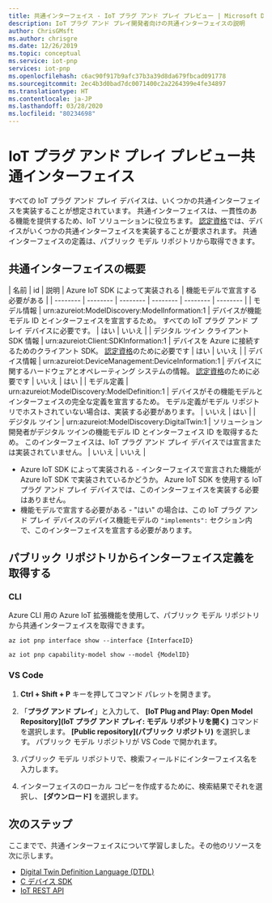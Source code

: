 ```yaml
---
title: 共通インターフェイス - IoT プラグ アンド プレイ プレビュー | Microsoft Docs
description: IoT プラグ アンド プレイ開発者向けの共通インターフェイスの説明
author: ChrisGMsft
ms.author: chrisgre
ms.date: 12/26/2019
ms.topic: conceptual
ms.service: iot-pnp
services: iot-pnp
ms.openlocfilehash: c6ac90f917b9afc37b3a39d8da679fbcad091778
ms.sourcegitcommit: 2ec4b3d0bad7dc0071400c2a2264399e4fe34897
ms.translationtype: HT
ms.contentlocale: ja-JP
ms.lasthandoff: 03/28/2020
ms.locfileid: "80234698"
---
```

# <a name="iot-plug-and-play-preview-common-interfaces"></a>IoT プラグ アンド プレイ プレビュー共通インターフェイス

すべての IoT プラグ アンド プレイ デバイスは、いくつかの共通インターフェイスを実装することが想定されています。 共通インターフェイスは、一貫性のある機能を提供するため、IoT ソリューションに役立ちます。 [認定資格](tutorial-build-device-certification.md)では、デバイスがいくつかの共通インターフェイスを実装することが要求されます。 共通インターフェイスの定義は、パブリック モデル リポジトリから取得できます。

## <a name="summary-of-common-interfaces"></a>共通インターフェイスの概要

| 名前 | id | 説明 | Azure IoT SDK によって実装される | 機能モデルで宣言する必要がある |
| -------- | -------- | -------- | -------- | -------- | -------- |
| モデル情報 | urn:azureiot:ModelDiscovery:ModelInformation:1 | デバイスが機能モデル ID とインターフェイスを宣言するため。 すべての IoT プラグ アンド プレイ デバイスに必要です。 | はい | いいえ |
| デジタル ツイン クライアント SDK 情報 | urn:azureiot:Client:SDKInformation:1 | デバイスを Azure に接続するためのクライアント SDK。 [認定資格](tutorial-build-device-certification.md)のために必要です | はい | いいえ |
| デバイス情報 | urn:azureiot:DeviceManagement:DeviceInformation:1 | デバイスに関するハードウェアとオペレーティング システムの情報。 [認定資格](tutorial-build-device-certification.md)のために必要です | いいえ | はい |
| モデル定義 | urn:azureiot:ModelDiscovery:ModelDefinition:1 | デバイスがその機能モデルとインターフェイスの完全な定義を宣言するため。 モデル定義がモデル リポジトリでホストされていない場合は、実装する必要があります。 | いいえ | はい |
| デジタル ツイン | urn:azureiot:ModelDiscovery:DigitalTwin:1 | ソリューション開発者がデジタル ツインの機能モデル ID とインターフェイス ID を取得するため。 このインターフェイスは、IoT プラグ アンド プレイ デバイスでは宣言または実装されていません。 | いいえ | いいえ |

- Azure IoT SDK によって実装される - インターフェイスで宣言された機能が Azure IoT SDK で実装されているかどうか。 Azure IoT SDK を使用する IoT プラグ アンド プレイ デバイスでは、このインターフェイスを実装する必要はありません。
- 機能モデルで宣言する必要がある - "はい" の場合は、この IoT プラグ アンド プレイ デバイスのデバイス機能モデルの `"implements":` セクション内で、このインターフェイスを宣言する必要があります。

## <a name="retrieve-interface-definitions-from-the-public-repository"></a>パブリック リポジトリからインターフェイス定義を取得する

### <a name="cli"></a>CLI

Azure CLI 用の Azure IoT 拡張機能を使用して、パブリック モデル リポジトリから共通インターフェイスを取得できます。

```azurecli
az iot pnp interface show --interface {InterfaceID}
```

```azurecli
az iot pnp capability-model show --model {ModelID}
```

### <a name="vs-code"></a>VS Code

1. **Ctrl + Shift + P** キーを押してコマンド パレットを開きます。

1. 「**プラグ アンド プレイ**」と入力して、 **[IoT Plug and Play: Open Model Repository]\(IoT プラグ アンド プレイ: モデル リポジトリを開く\)** コマンドを選択します。 **[Public repository]\(パブリック リポジトリ\)** を選択します。 パブリック モデル リポジトリが VS Code で開かれます。

1. パブリック モデル リポジトリで、検索フィールドにインターフェイス名を入力します。

1. インターフェイスのローカル コピーを作成するために、検索結果でそれを選択し、 **[ダウンロード]** を選択します。

## <a name="next-steps"></a>次のステップ

ここまでで、共通インターフェイスについて学習しました。その他のリソースを次に示します。

- [Digital Twin Definition Language (DTDL)](https://aka.ms/DTDL)
- [C デバイス SDK](https://docs.microsoft.com/azure/iot-hub/iot-c-sdk-ref/)
- [IoT REST API](https://docs.microsoft.com/rest/api/iothub/device)
